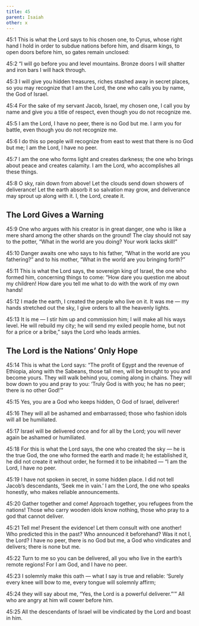 ```yaml
---
title: 45
parent: Isaiah
other: x
---
```


<a name="45:1">45:1</a> This is what the Lord says to his chosen one,
to Cyrus, whose right hand I hold
in order to subdue nations before him,
and disarm kings,
to open doors before him,
so gates remain unclosed:

<a name="45:2">45:2</a> “I will go before you
and level mountains.
Bronze doors I will shatter
and iron bars I will hack through.

<a name="45:3">45:3</a> I will give you hidden treasures,
riches stashed away in secret places,
so you may recognize that I am the Lord,
the one who calls you by name, the God of Israel.

<a name="45:4">45:4</a> For the sake of my servant Jacob,
Israel, my chosen one,
I call you by name
and give you a title of respect, even though you do not recognize me.

<a name="45:5">45:5</a> I am the Lord, I have no peer,
there is no God but me.
I arm you for battle, even though you do not recognize me.

<a name="45:6">45:6</a> I do this so people will recognize from east to west
that there is no God but me;
I am the Lord, I have no peer.

<a name="45:7">45:7</a> I am the one who forms light
and creates darkness;
the one who brings about peace
and creates calamity.
I am the Lord, who accomplishes all these things.

<a name="45:8">45:8</a> O sky, rain down from above!
Let the clouds send down showers of deliverance!
Let the earth absorb it so salvation may grow,
and deliverance may sprout up along with it.
I, the Lord, create it.

## The Lord Gives a Warning

<a name="45:9">45:9</a> One who argues with his creator is in great danger,
one who is like a mere shard among the other shards on the ground!
The clay should not say to the potter,
“What in the world are you doing?
Your work lacks skill!”

<a name="45:10">45:10</a> Danger awaits one who says to his father,
“What in the world are you fathering?”
and to his mother,
“What in the world are you bringing forth?”

<a name="45:11">45:11</a> This is what the Lord says,
the sovereign king of Israel, the one who formed him,
concerning things to come:
“How dare you question me about my children!
How dare you tell me what to do with the work of my own hands!

<a name="45:12">45:12</a> I made the earth,
I created the people who live on it.
It was me — my hands stretched out the sky,
I give orders to all the heavenly lights.

<a name="45:13">45:13</a> It is me — I stir him up and commission him;
I will make all his ways level.
He will rebuild my city;
he will send my exiled people home,
but not for a price or a bribe,”
says the Lord who leads armies.

## The Lord is the Nations’ Only Hope

<a name="45:14">45:14</a> This is what the Lord says:
“The profit of Egypt and the revenue of Ethiopia,
along with the Sabeans, those tall men,
will be brought to you and become yours.
They will walk behind you, coming along in chains.
They will bow down to you
and pray to you:
‘Truly God is with you; he has no peer;
there is no other God!’”

<a name="45:15">45:15</a> Yes, you are a God who keeps hidden,
O God of Israel, deliverer!

<a name="45:16">45:16</a> They will all be ashamed and embarrassed;
those who fashion idols will all be humiliated.

<a name="45:17">45:17</a> Israel will be delivered once and for all by the Lord;
you will never again be ashamed or humiliated.

<a name="45:18">45:18</a> For this is what the Lord says,
the one who created the sky — 
he is the true God,
the one who formed the earth and made it;
he established it,
he did not create it without order,
he formed it to be inhabited — 
“I am the Lord, I have no peer.

<a name="45:19">45:19</a> I have not spoken in secret,
in some hidden place.
I did not tell Jacob’s descendants,
‘Seek me in vain.’
I am the Lord,
the one who speaks honestly,
who makes reliable announcements.

<a name="45:20">45:20</a> Gather together and come!
Approach together, you refugees from the nations!
Those who carry wooden idols know nothing,
those who pray to a god that cannot deliver.

<a name="45:21">45:21</a> Tell me! Present the evidence!
Let them consult with one another!
Who predicted this in the past?
Who announced it beforehand?
Was it not I, the Lord?
I have no peer, there is no God but me,
a God who vindicates and delivers;
there is none but me.

<a name="45:22">45:22</a> Turn to me so you can be delivered,
all you who live in the earth’s remote regions!
For I am God, and I have no peer.

<a name="45:23">45:23</a> I solemnly make this oath — 
what I say is true and reliable:
‘Surely every knee will bow to me,
every tongue will solemnly affirm;

<a name="45:24">45:24</a> they will say about me,
“Yes, the Lord is a powerful deliverer.”’”
All who are angry at him will cower before him.

<a name="45:25">45:25</a> All the descendants of Israel will be vindicated by the Lord
and boast in him.